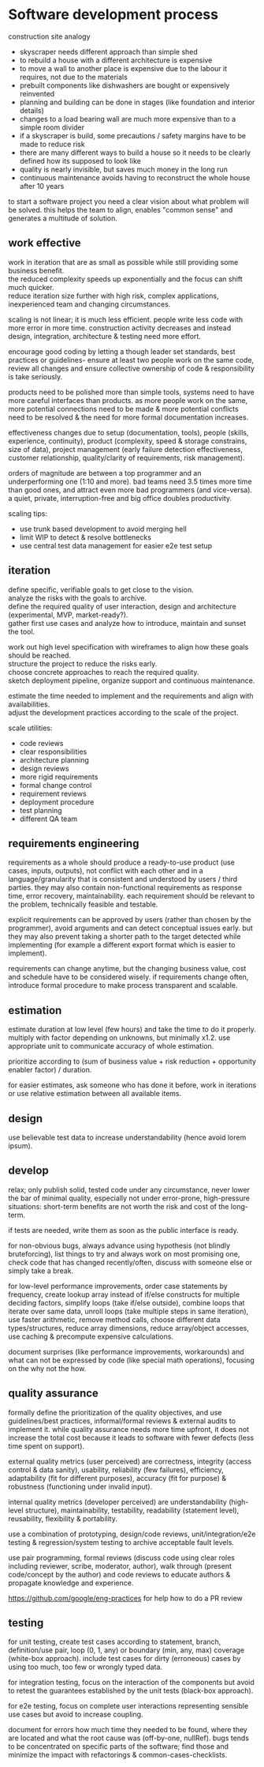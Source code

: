 # Software development process

construction site analogy

- skyscraper needs different approach than simple shed
- to rebuild a house with a different architecture is expensive
- to move a wall to another place is expensive due to the labour it requires, not due to the materials
- prebuilt components like dishwashers are bought or expensively reinvented
- planning and building can be done in stages (like foundation and interior details)
- changes to a load bearing wall are much more expensive than to a simple room divider
- if a skyscraper is build, some precautions / safety margins have to be made to reduce risk
- there are many different ways to build a house so it needs to be clearly defined how its supposed to look like
- quality is nearly invisible, but saves much money in the long run
- continuous maintenance avoids having to reconstruct the whole house after 10 years

to start a software project you need a clear vision about what problem will be solved.
this helps the team to align, enables "common sense" and generates a multitude of solution.

## work effective

work in iteration that are as small as possible while still providing some business benefit.  
the reduced complexity speeds up exponentially and the focus can shift much quicker.  
reduce iteration size further with high risk, complex applications, inexperienced team and changing circumstances.

scaling is not linear; it is much less efficient. people write less code with more error in more time. construction activity decreases and instead design, integration, architecture & testing need more effort.

encourage good coding by letting a though leader set standards, best practices or guidelines- ensure at least two people work on the same code, review all changes and ensure collective ownership of code & responsibility is take seriously.

products need to be polished more than simple tools, systems need to have more careful interfaces than products.
as more people work on the same, more potential connections need to be made & more potential conflicts need to be resolved & the need for more formal documentation increases.

effectiveness changes due to setup (documentation, tools), people (skills, experience, continuity), product (complexity, speed & storage constrains, size of data), project management (early failure detection effectiveness, customer relationship, quality/clarity of requirements, risk management).

orders of magnitude are between a top programmer and an underperforming one (1:10 and more). bad teams need 3.5 times more time than good ones, and attract even more bad programmers (and vice-versa). a quiet, private, interruption-free and big office doubles productivity.

scaling tips:

- use trunk based development to avoid merging hell  
- limit WIP to detect & resolve bottlenecks  
- use central test data management for easier e2e test setup

## iteration

define specific, verifiable goals to get close to the vision.  
analyze the risks with the goals to archive.  
define the required quality of user interaction, design and architecture (experimental, MVP, market-ready?).  
gather first use cases and analyze how to introduce, maintain and sunset the tool.  

work out high level specification with wireframes to align how these goals should be reached.  
structure the project to reduce the risks early.  
choose concrete approaches to reach the required quality.  
sketch deployment pipeline, organize support and continuous maintenance.

estimate the time needed to implement and the requirements and align with availabilities.  
adjust the development practices according to the scale of the project.

scale utilities:

- code reviews
- clear responsibilities
- architecture planning
- design reviews
- more rigid requirements
- formal change control
- requirement reviews
- deployment procedure
- test planning
- different QA team

## requirements engineering

requirements as a whole should produce a ready-to-use product (use cases, inputs, outputs), not conflict with each other and in a language/granularity that is consistent and understood by users / third parties.
they may also contain non-functional requirements as response time, error recovery, maintainability.
each requirement should be relevant to the problem, technically feasible and testable.

explicit requirements can be approved by users (rather than chosen by the programmer), avoid arguments and can detect conceptual issues early.
but they may also prevent taking a shorter path to the target detected while implementing (for example a different export format which is easier to implement).

requirements can change anytime, but the changing business value, cost and schedule have to be considered wisely.
if requirements change often, introduce formal procedure to make process transparent and scalable.

## estimation

estimate duration at low level (few hours) and take the time to do it properly. multiply with factor depending on unknowns, but minimally x1.2. use appropriate unit to communicate accuracy of whole estimation.

prioritize according to (sum of business value + risk reduction + opportunity enabler factor) / duration.

for easier estimates, ask someone who has done it before, work in iterations or use relative estimation between all available items.

## design

use believable test data to increase understandability (hence avoid lorem ipsum).

## develop

relax; only publish solid, tested code under any circumstance, never lower the bar of minimal quality, especially not under error-prone, high-pressure situations: short-term benefits are not worth the risk and cost of the long-term.

if tests are needed, write them as soon as the public interface is ready.

for non-obvious bugs, always advance using hypothesis (not blindly bruteforcing), list things to try and always work on most promising one, check code that has changed recently/often, discuss with someone else or simply take a break.

for low-level performance improvements, order case statements by frequency, create lookup array instead of if/else constructs for multiple deciding factors, simplify loops (take if/else outside), combine loops that iterate over same data, unroll loops (take multiple steps in same iteration), use faster arithmetic, remove method calls, choose different data types/structures, reduce array dimensions, reduce array/object accesses, use caching & precompute expensive calculations.

document surprises (like performance improvements, workarounds) and what can not be expressed by code (like special math operations), focusing on the why not the how.

## quality assurance

formally define the prioritization of the quality objectives, and use guidelines/best practices, informal/formal reviews & external audits to implement it. while quality assurance needs more time upfront, it does not increase the total cost because it leads to software with fewer defects (less time spent on support).

external quality metrics (user perceived) are correctness, integrity (access control & data sanity), usability, reliability (few failures), efficiency, adaptability (fit for different purposes), accuracy (fit for purpose) & robustness (functioning under invalid input).

internal quality metrics (developer perceived) are understandability (high-level structure), maintainability, testability, readability (statement level), reusability, flexibility & portability.

use a combination of prototyping, design/code reviews, unit/integration/e2e testing & regression/system testing to archive acceptable fault levels. 

use pair programming, formal reviews (discuss code using clear roles including reviewer, scribe, moderator, author), walk through (present code/concept by the author) and code reviews to educate authors & propagate knowledge and experience.

https://github.com/google/eng-practices for help how to do a PR review

## testing

for unit testing, create test cases according to statement, branch, definition/use pair, loop (0, 1, any) or boundary (min, any, max) coverage (white-box approach). include test cases for dirty (erroneous) cases by using too much, too few or wrongly typed data.

for integration testing, focus on the interaction of the components but avoid to retest the guarantees established by the unit tests (black-box approach).

for e2e testing, focus on complete user interactions representing sensible use cases but avoid to increase coupling.

document for errors how much time they needed to be found, where they are located and what the root cause was (off-by-one, nullRef). bugs tends to be concentrated on specific parts of the software; find those and minimize the impact with refactorings & common-cases-checklists. 
